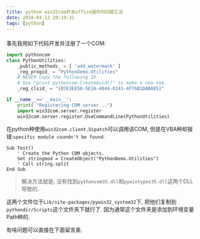 ```yaml
---
title: python win32com开发office插件时问题汇总
date: 2018-04-12 20:19:31
tags: [python]
---
```



#### 

事先我用如下代码开发并注册了一个COM:

```py
import pythoncom
class PythonUtilities:
    _public_methods_ = [ 'add_watermark' ]
    _reg_progid_ = "PythonDemo.Utilities"
    # NEVER copy the following ID
    # Use "print pythoncom.CreateGuid()" to make a new one.
    _reg_clsid_ = "{B7E3EE50-5E2A-4044-8241-4F76B1DAB885}"

if __name__=='__main__':
    print( "Registering COM server...")
    import win32com.server.register
    win32com.server.register.UseCommandLine(PythonUtilities)
```

在python种使用`win32com.client.Dipatch`可以调用该COM, 但是在VBA种却报错:`specific module coundn't be found`:

```VB
Sub Test()
    ' Create the Python COM objects.
    Set stringmod = CreateObject("PythonDemo.Utilities")
    ' Call string.split
End Sub
```

> 解决方法就是, 没有找到`pythoncom35.dll`和`pywintypes35.dll`这两个DLL导致的. 

这两个文件位于`Lib/site-packages/pywin32_system32`下, 把他们复制到`pythondir/Scripts`这个文件夹下就行了. 因为通常这个文件夹是添加到环境变量Path种的.


有啥问题可以直接在下面留言奥.
